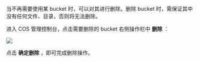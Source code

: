 当不再需要使用某 bucket 时，可以对其进行删除。删除 bucket 时，需保证其中没有任何文件、目录，否则将无法删除。

进入 COS 管理控制台，点击需要删除的 bucket 右侧操作栏中 **删除** ：

![](//mccdn.qcloud.com/static/img/5bde94b1a29240a944c0d030debc758e/image.png)

点击 **确定删除** ，即可完成删除操作。